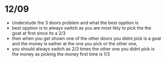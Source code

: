 # 12/09
- Understude the 3 doors problem and what the best opption is
- best opption is to always switch as you are most likly to pick the the goat at first since its a 2/3
- then when you get shown one of the other doors you didnt pick is a goat and the money is eather at the one you pick or the other one,
- you should always switch as 2/3 times the other one you didnt pick is the money as picking the money first time is 1/3
